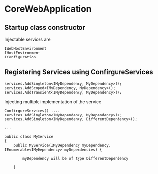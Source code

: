 ﻿# CoreWebApplication

## Startup class constructor

Injectable services are
```
IWebHostEnvironment
IHostEnvironment
IConfiguration
```

## Registering Services using ConfirgureServices

```
services.AddSingleton<IMyDependency, MyDependency>();
services.AddScoped<IMyDependency, MyDependency>();
services.AddTransient<IMyDependency, MyDependency>();
```

Injecting multiple implementation of the service

```
ConfirgureServices() ....
services.AddSingleton<IMyDependency, MyDependency>();
services.AddSingleton<IMyDependency, DifferentDependency>();

...

public class MyService
{
    public MyService(IMyDependency myDependency, IEnumerable<IMyDependency> myDependencies) {

        myDependency will be of type DifferentDependency    

    }

```
